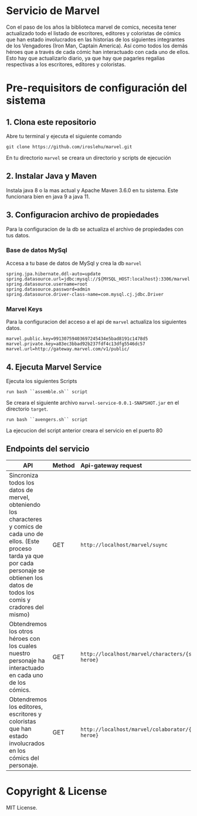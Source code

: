 # Servicio de Marvel
Con el paso de los años la biblioteca marvel de comics, necesita tener actualizado
todo el listado de escritores, editores y coloristas de cómics que han estado
involucrados en las historias de los siguientes integrantes de los Vengadores (Iron
Man, Captain America). Así como todos los demás héroes que a través de cada
cómic han interactuado con cada uno de ellos. Esto hay que actualizarlo diario, ya
que hay que pagarles regalías respectivas a los escritores, editores y coloristas.

# Pre-requisitors de configuración del sistema
## 1. Clona este repositorio
Abre tu terminal y ejecuta el siguiente comando
````
git clone https://github.com/iroslehu/marvel.git
````
En tu directorio ``marvel`` se creara un directorio y scripts de ejecución

## 2. Instalar Java y Maven
Instala java 8 o la mas actual y Apache Maven 3.6.0 en tu sistema.
Este funcionara bien en java 9 a java 11.

## 3. Configuracion archivo de propiedades
Para la configuracion de la db se actualiza el archivo de propiedades con tus datos. 

### Base de datos MySql
Accesa a tu base de datos de MySql y crea la db `marvel`
````
spring.jpa.hibernate.ddl-auto=update
spring.datasource.url=jdbc:mysql://${MYSQL_HOST:localhost}:3306/marvel
spring.datasource.username=root
spring.datasource.password=admin
spring.datasource.driver-class-name=com.mysql.cj.jdbc.Driver
````

### Marvel Keys
Para la configuracion del acceso a el api de `marvel` actualiza los siguientes datos.
````
marvel.public.key=99130759403697245434e5bad8191c1478d5
marvel.private.key=a83ec3bbad92b237fdf4c13dfg5546dc57
marvel.url=http://gateway.marvel.com/v1/public/
````


## 4. Ejecuta Marvel Service
Ejecuta los siguientes Scripts
````
run bash ``assemble.sh`` script
````
Se creara el siguiente archivo ``marvel-service-0.0.1-SNAPSHOT.jar`` en el directorio ``target``. 
````
run bash ``avengers.sh`` script
````
La ejecucion del script anterior creara el servicio en el puerto 80

## Endpoints del servicio

| API                                                                                                        | Method | Api-gateway request                                 |
|------------------------------------------------------------------------------------------------------------|:-------|:----------------------------------------------------|
|Sincroniza todos los datos de mervel, obteniendo los characteres y comics de cada uno de ellos. (Este proceso tarda ya que por cada personaje se obtienen los datos de todos los comis y cradores del mismo)            |GET     |``http://localhost/marvel/suync``                    |
|Obtendremos los otros héroes con los cuales nuestro personaje ha interactuado en cada uno de los cómics.    |GET     |``http://localhost/marvel/characters/{super heroe}`` |   
|Obtendremos los editores, escritores y coloristas que han estado involucrados en los cómics del personaje.  |GET     |``http://localhost/marvel/colaborator/{super heroe}``| 

# Copyright & License

MIT License.
